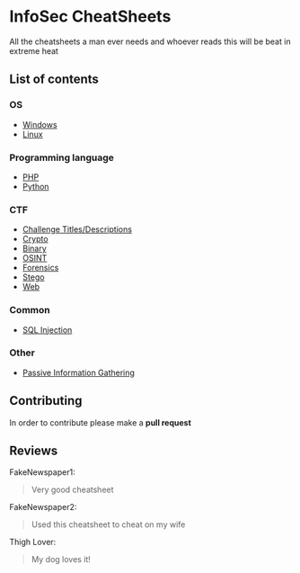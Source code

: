 # InfoSec CheatSheets
All the cheatsheets a man ever needs and whoever reads this will be beat in extreme heat

## List of contents

### OS
- [Windows](https://github.com/PinkDraconian/InfoSecCheatSheets/tree/master/windows)
- [Linux](https://github.com/PinkDraconian/InfoSecCheatSheets/tree/master/linux)

### Programming language
- [PHP](https://github.com/PinkDraconian/InfoSecCheatSheets/tree/master/php)
- [Python](https://github.com/PinkDraconian/InfoSecCheatSheets/tree/master/python)

### CTF
- [Challenge Titles/Descriptions](https://github.com/PinkDraconian/InfoSecCheatSheets/tree/master/challenge%20titles-descriptions)
- [Crypto](https://github.com/PinkDraconian/InfoSecCheatSheets/tree/master/crypto)
- [Binary](https://github.com/PinkDraconian/InfoSecCheatSheets/tree/master/binary)
- [OSINT](https://github.com/PinkDraconian/InfoSecCheatSheets/tree/master/OSINT)
- [Forensics](https://github.com/PinkDraconian/InfoSecCheatSheets/tree/master/forensics)
- [Stego](https://github.com/PinkDraconian/InfoSecCheatSheets/tree/master/stego)
- [Web](https://github.com/PinkDraconian/InfoSecCheatSheets/tree/master/web)

### Common
- [SQL Injection](https://github.com/PinkDraconian/InfoSecCheatSheets/tree/master/SQLinjection)

### Other
- [Passive Information Gathering](https://github.com/PinkDraconian/InfoSecCheatSheets/tree/master/passive%20information%20gathering)

## Contributing
In order to contribute please make a **pull request**

## Reviews
FakeNewspaper1:
> Very good cheatsheet

FakeNewspaper2:
> Used this cheatsheet to cheat on my wife

Thigh Lover:
> My dog loves it!
